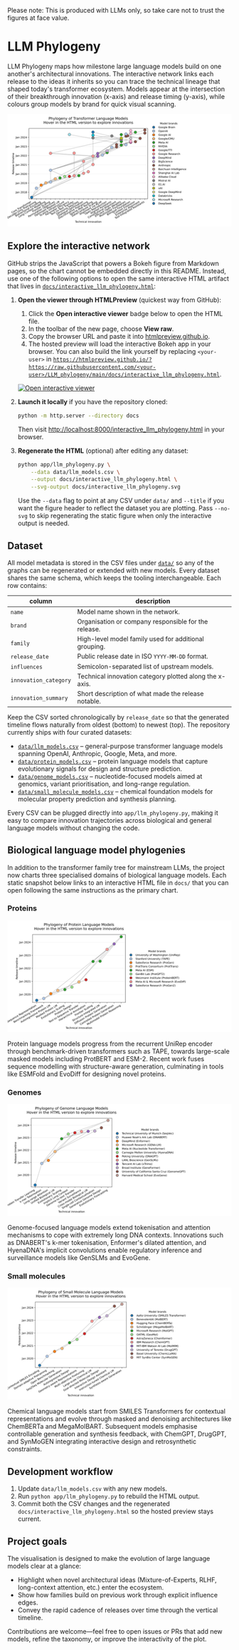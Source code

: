 Please note: This is produced with LLMs only, so take care not to trust the figures at face value. 

# LLM Phylogeny

LLM Phylogeny maps how milestone large language models build on one another's
architectural innovations. The interactive network links each release to the
ideas it inherits so you can trace the technical lineage that shaped today's
transformer ecosystem. Models appear at the intersection of their
breakthrough innovation (x-axis) and release timing (y-axis), while colours
group models by brand for quick visual scanning.

![Static snapshot of the LLM phylogeny network](docs/interactive_llm_phylogeny.svg)

## Explore the interactive network

GitHub strips the JavaScript that powers a Bokeh figure from Markdown pages, so
the chart cannot be embedded directly in this README. Instead, use one of the
following options to open the same interactive HTML artifact that lives in
[`docs/interactive_llm_phylogeny.html`](docs/interactive_llm_phylogeny.html):

1. **Open the viewer through HTMLPreview** (quickest way from GitHub):
   1. Click the **Open interactive viewer** badge below to open the HTML file.
   2. In the toolbar of the new page, choose **View raw**.
   3. Copy the browser URL and paste it into [htmlpreview.github.io](https://htmlpreview.github.io/).
   4. The hosted preview will load the interactive Bokeh app in your browser.
      You can also build the link yourself by replacing `<your-user>` in
      [`https://htmlpreview.github.io/?https://raw.githubusercontent.com/<your-user>/LLM_phylogeny/main/docs/interactive_llm_phylogeny.html`](https://htmlpreview.github.io/?https://raw.githubusercontent.com/<your-user>/LLM_phylogeny/main/docs/interactive_llm_phylogeny.html).

   [![Open interactive viewer](https://img.shields.io/badge/Interactive%20network-Open%20HTML-blue)](docs/interactive_llm_phylogeny.html)

2. **Launch it locally** if you have the repository cloned:
   ```bash
   python -m http.server --directory docs
   ```
   Then visit [http://localhost:8000/interactive_llm_phylogeny.html](http://localhost:8000/interactive_llm_phylogeny.html) in your browser.

3. **Regenerate the HTML** (optional) after editing any dataset:
   ```bash
   python app/llm_phylogeny.py \
       --data data/llm_models.csv \
       --output docs/interactive_llm_phylogeny.html \
       --svg-output docs/interactive_llm_phylogeny.svg
   ```
   Use the `--data` flag to point at any CSV under `data/` and `--title` if you
   want the figure header to reflect the dataset you are plotting. Pass
   `--no-svg` to skip regenerating the static figure when only the interactive
   output is needed.

## Dataset

All model metadata is stored in the CSV files under [`data/`](data) so any of
the graphs can be regenerated or extended with new models. Every dataset shares
the same schema, which keeps the tooling interchangeable. Each row contains:

| column | description |
| --- | --- |
| `name` | Model name shown in the network. |
| `brand` | Organisation or company responsible for the release. |
| `family` | High-level model family used for additional grouping. |
| `release_date` | Public release date in ISO `YYYY-MM-DD` format. |
| `influences` | Semicolon-separated list of upstream models. |
| `innovation_category` | Technical innovation category plotted along the x-axis. |
| `innovation_summary` | Short description of what made the release notable. |

Keep the CSV sorted chronologically by `release_date` so that the generated
timeline flows naturally from oldest (bottom) to newest (top). The repository
currently ships with four curated datasets:

- [`data/llm_models.csv`](data/llm_models.csv) – general-purpose transformer
  language models spanning OpenAI, Anthropic, Google, Meta, and more.
- [`data/protein_models.csv`](data/protein_models.csv) – protein language
  models that capture evolutionary signals for design and structure prediction.
- [`data/genome_models.csv`](data/genome_models.csv) – nucleotide-focused
  models aimed at genomics, variant prioritisation, and long-range regulation.
- [`data/small_molecule_models.csv`](data/small_molecule_models.csv) – chemical
  foundation models for molecular property prediction and synthesis planning.

Every CSV can be plugged directly into `app/llm_phylogeny.py`, making it easy
to compare innovation trajectories across biological and general language
models without changing the code.

## Biological language model phylogenies

In addition to the transformer family tree for mainstream LLMs, the project now
charts three specialised domains of biological language models. Each static
snapshot below links to an interactive HTML file in `docs/` that you can open
following the same instructions as the primary chart.

### Proteins

![Static snapshot of the protein LM phylogeny](docs/protein_llm_phylogeny.svg)

Protein language models progress from the recurrent UniRep encoder through
benchmark-driven transformers such as TAPE, towards large-scale masked models
including ProtBERT and ESM-2. Recent work fuses sequence modelling with
structure-aware generation, culminating in tools like ESMFold and EvoDiff for
designing novel proteins.

### Genomes

![Static snapshot of the genome LM phylogeny](docs/genome_llm_phylogeny.svg)

Genome-focused language models extend tokenisation and attention mechanisms to
cope with extremely long DNA contexts. Innovations such as DNABERT's k-mer
tokenisation, Enformer's dilated attention, and HyenaDNA's implicit convolutions
enable regulatory inference and surveillance models like GenSLMs and EvoGene.

### Small molecules

![Static snapshot of the small-molecule LM phylogeny](docs/small_molecule_llm_phylogeny.svg)

Chemical language models start from SMILES Transformers for contextual
representations and evolve through masked and denoising architectures like
ChemBERTa and MegaMolBART. Subsequent models emphasise controllable generation
and synthesis feedback, with ChemGPT, DrugGPT, and SynMoGEN integrating
interactive design and retrosynthetic constraints.

## Development workflow

1. Update `data/llm_models.csv` with any new models.
2. Run `python app/llm_phylogeny.py` to rebuild the HTML output.
3. Commit both the CSV changes and the regenerated
   `docs/interactive_llm_phylogeny.html` so the hosted preview stays current.

## Project goals

The visualisation is designed to make the evolution of large language models
clear at a glance:

- Highlight when novel architectural ideas (Mixture-of-Experts, RLHF, long-context
  attention, etc.) enter the ecosystem.
- Show how families build on previous work through explicit influence edges.
- Convey the rapid cadence of releases over time through the vertical timeline.

Contributions are welcome—feel free to open issues or PRs that add new models,
refine the taxonomy, or improve the interactivity of the plot.
